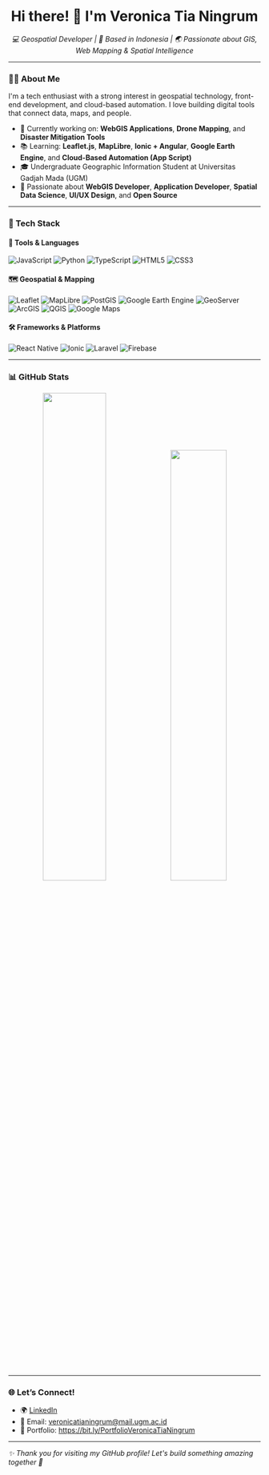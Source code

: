 <h1 align="center">Hi there! 👋 I'm Veronica Tia Ningrum</h1>

<p align="center">
  <em>💻 Geospatial Developer | 📍 Based in Indonesia | 🌏 Passionate about GIS, Web Mapping & Spatial Intelligence</em>
</p>

---

### 👩‍💻 About Me
I'm a tech enthusiast with a strong interest in geospatial technology, front-end development, and cloud-based automation. I love building digital tools that connect data, maps, and people.

- 🔭 Currently working on: **WebGIS Applications**, **Drone Mapping**, and **Disaster Mitigation Tools**
- 📚 Learning: **Leaflet.js**, **MapLibre**, **Ionic + Angular**, **Google Earth Engine**, and **Cloud-Based Automation (App Script)**
- 🎓 Undergraduate Geographic Information Student at Universitas Gadjah Mada (UGM)
- 🌱 Passionate about **WebGIS Developer**, **Application Developer**, **Spatial Data Science**, **UI/UX Design**, and **Open Source**

---

### 🔧 Tech Stack

#### 🚀 Tools & Languages
![JavaScript](https://img.shields.io/badge/-JavaScript-black?style=flat-square&logo=javascript)
![Python](https://img.shields.io/badge/-Python-black?style=flat-square&logo=python)
![TypeScript](https://img.shields.io/badge/-TypeScript-black?style=flat-square&logo=typescript)
![HTML5](https://img.shields.io/badge/-HTML5-E34F26?style=flat-square&logo=html5&logoColor=white)
![CSS3](https://img.shields.io/badge/-CSS3-1572B6?style=flat-square&logo=css3)

#### 🗺️ Geospatial & Mapping
![Leaflet](https://img.shields.io/badge/-Leaflet-green?style=flat-square&logo=leaflet)
![MapLibre](https://img.shields.io/badge/-MapLibre-blue?style=flat-square&logo=mapbox)
![PostGIS](https://img.shields.io/badge/-PostGIS-darkblue?style=flat-square&logo=postgresql)
![Google Earth Engine](https://img.shields.io/badge/-GEE-grey?style=flat-square)
![GeoServer](https://img.shields.io/badge/-GeoServer-008000?style=flat-square&logo=geoserver&logoColor=white)
![ArcGIS](https://img.shields.io/badge/-ArcGIS-4479A1?style=flat-square&logo=esri&logoColor=white)
![QGIS](https://img.shields.io/badge/-QGIS-589632?style=flat-square&logo=qgis&logoColor=white)
![Google Maps](https://img.shields.io/badge/-Google_Maps-4285F4?style=flat-square&logo=googlemaps&logoColor=white)

#### 🛠 Frameworks & Platforms
![React Native](https://img.shields.io/badge/-React_Native-20232A?style=flat-square&logo=react)
![Ionic](https://img.shields.io/badge/-Ionic-3880FF?style=flat-square&logo=ionic)
![Laravel](https://img.shields.io/badge/-Laravel-F55247?style=flat-square&logo=laravel)
![Firebase](https://img.shields.io/badge/-Firebase-FFA611?style=flat-square&logo=firebase)

---

### 📊 GitHub Stats

<p align="center">
  <img src="https://github-readme-stats.vercel.app/api?username=veronicatia&show_icons=true&theme=radical" width="50%"/>
  <img src="https://github-readme-streak-stats.herokuapp.com/?user=veronicatia&theme=radical" width="47%"/>
</p>

---

### 🌐 Let’s Connect!
- 🌍 [LinkedIn](https://linkedin.com/in/veronicatia)
- 💌 Email: veronicatianingrum@mail.ugm.ac.id  
- 🧩 Portfolio: https://bit.ly/PortfolioVeronicaTiaNingrum

---

_✨ Thank you for visiting my GitHub profile! Let's build something amazing together 🌱_
